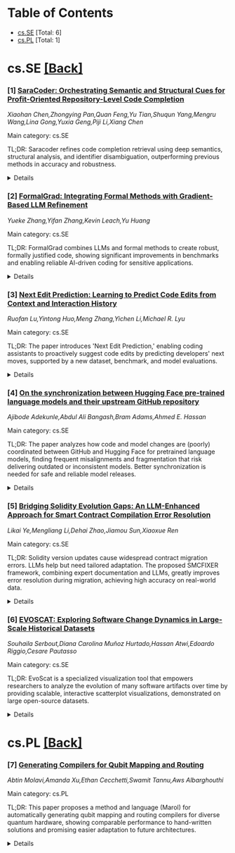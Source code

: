 <div id=toc></div>

# Table of Contents

- [cs.SE](#cs.SE) [Total: 6]
- [cs.PL](#cs.PL) [Total: 1]


<div id='cs.SE'></div>

# cs.SE [[Back]](#toc)

### [1] [SaraCoder: Orchestrating Semantic and Structural Cues for Profit-Oriented Repository-Level Code Completion](https://arxiv.org/abs/2508.10068)
*Xiaohan Chen,Zhongying Pan,Quan Feng,Yu Tian,Shuqun Yang,Mengru Wang,Lina Gong,Yuxia Geng,Piji Li,Xiang Chen*

Main category: cs.SE

TL;DR: Saracoder refines code completion retrieval using deep semantics, structural analysis, and identifier disambiguation, outperforming previous methods in accuracy and robustness.


<details>
  <summary>Details</summary>
Motivation: Existing retrieval-augmented generation methods for repository-level code completion rely heavily on superficial text similarity. This results in several problems: semantic misguidance, redundancy, homogeneity, and unresolved external symbol ambiguity.

Method: Introduced Saracoder, a Hierarchical Feature-Optimized retrieval framework, featuring two main modules: (1) Hierarchical Feature Optimization, which refines retrieval candidates by leveraging deep semantic relationships, removing duplicates, assessing structural similarity using a novel graph-based metric, and reranking for relevance and diversity; (2) an External-Aware Identifier Disambiguator, which resolves cross-file symbol ambiguity through dependency analysis.

Result: Experimental results using CrossCodeEval and RepoEval-Updated benchmarks show Saracoder outperforms existing baseline methods on code completion tasks across multiple programming languages and models.

Conclusion: Comprehensive, multidimensional refinement of retrieval results—integrating semantic, structural, and dependency information—sets a new standard for building accurate and robust repository-level code completion systems.

Abstract: Retrieval-augmented generation (RAG) for repository-level code completion
commonly relies on superficial text similarity, leading to results plagued by
semantic misguidance, redundancy, and homogeneity, while also failing to
resolve external symbol ambiguity. To address these challenges, we introduce
Saracoder, a Hierarchical Feature-Optimized retrieval framework. Its core
Hierarchical Feature Optimization module systematically refines candidates by
distilling deep semantic relationships, pruning exact duplicates, assessing
structural similarity with a novel graph-based metric that weighs edits by
their topological importance, and reranking results to maximize both relevance
and diversity. Furthermore, an External-Aware Identifier Disambiguator module
accurately resolves cross-file symbol ambiguity via dependency analysis.
Extensive experiments on the challenging CrossCodeEval and RepoEval-Updated
benchmarks demonstrate that Saracoder significantly outperforms existing
baselines across multiple programming languages and models. Our work proves
that systematically refining retrieval results across multiple dimensions
provides a new paradigm for building more accurate and robust repository-level
code completion systems.

</details>


### [2] [FormalGrad: Integrating Formal Methods with Gradient-Based LLM Refinement](https://arxiv.org/abs/2508.10059)
*Yueke Zhang,Yifan Zhang,Kevin Leach,Yu Huang*

Main category: cs.SE

TL;DR: FormalGrad combines LLMs and formal methods to create robust, formally justified code, showing significant improvements in benchmarks and enabling reliable AI-driven coding for sensitive applications.


<details>
  <summary>Details</summary>
Motivation: LLMs are powerful in code generation but struggle to guarantee correctness, robustness, and efficiency, especially in domains with strict constraints.

Method: FormalGrad is a framework that iteratively integrates formal methods and LLM-based generation. It uses feedback and constraints to form a 'pseudo-gradient,' allowing the model to refine code solutions.

Result: FormalGrad outperformed strong baselines on HumanEval (absolute improvement up to 27%) and LiveCodeBench V6 (41% relative improvement), generating robust and formally justified code.

Conclusion: FormalGrad enables reliable, efficient, and robust AI-assisted software development, particularly for high-stakes contexts where formal guarantees are essential.

Abstract: While Large Language Models (LLMs) have demonstrated remarkable capabilities
in code generation, they often produce solutions that lack guarantees of
correctness, robustness, and efficiency. The limitation is acute in domains
requiring strict constraints. FormalGrad introduces a principled framework that
integrates formal methods directly into an iterative LLM-based generation loop.
It uniquely treats code as a differentiable variable, converting structured
feedback and formal constraints into a textual pseudo-gradient. This gradient
guides the model to iteratively refine solutions, ensuring they are not only
functional but also robust and formally justified. We evaluate FormalGrad on
the HumanEval, HumanEval+, and LiveCodeBench benchmarks. Our implementation
outperforms strong baselines, achieving an absolute improvement of up to 27% on
HumanEval and a 41% relative improvement on the challenging LiveCodeBench V6.
FormalGrad generates formally justified code that is robust and efficient,
paving the way for reliable AI-assisted software development in high-stakes
applications.

</details>


### [3] [Next Edit Prediction: Learning to Predict Code Edits from Context and Interaction History](https://arxiv.org/abs/2508.10074)
*Ruofan Lu,Yintong Huo,Meng Zhang,Yichen Li,Michael R. Lyu*

Main category: cs.SE

TL;DR: The paper introduces 'Next Edit Prediction,' enabling coding assistants to proactively suggest code edits by predicting developers' next moves, supported by a new dataset, benchmark, and model evaluations.


<details>
  <summary>Details</summary>
Motivation: Current AI-powered coding assistants either focus on code completion at the cursor (which is limited in scope), or require developers to pause and provide natural language input for chat-based editing (which interrupts workflow). This creates a gap in user experience where neither approach proactively anticipates a developer's next editing action.

Method: The authors introduce the 'Next Edit Prediction' task, which predicts the location and content of a developer's next code edit based on recent editing history. They create a supervised fine-tuning dataset and an evaluation benchmark for this task, fine-tune several models on this data, and evaluate both fine-tuned and baseline models, reporting their findings.

Result: The study presents a high-quality dataset and benchmark for next edit prediction, fine-tuned several models, and conducted a comprehensive evaluation, discovering several new insights about model performance and capabilities in this proactive prediction context.

Conclusion: This work establishes the next edit prediction task as a new paradigm for coding assistants, aiming to proactively collaborate with developers by predicting their next actions, thus promising a more seamless and productive coding experience.

Abstract: The rapid advancement of large language models (LLMs) has led to the
widespread adoption of AI-powered coding assistants integrated into a
development environment. On one hand, low-latency code completion offers
completion suggestions but is fundamentally constrained to the cursor's current
position. On the other hand, chat-based editing can perform complex
modifications, yet forces developers to stop their work, describe the intent in
natural language, which causes a context-switch away from the code. This
creates a suboptimal user experience, as neither paradigm proactively predicts
the developer's next edit in a sequence of related edits. To bridge this gap
and provide the seamless code edit suggestion, we introduce the task of Next
Edit Prediction, a novel task designed to infer developer intent from recent
interaction history to predict both the location and content of the subsequent
edit. Specifically, we curate a high-quality supervised fine-tuning dataset and
an evaluation benchmark for the Next Edit Prediction task. Then, we conduct
supervised fine-tuning on a series of models and performed a comprehensive
evaluation of both the fine-tuned models and other baseline models, yielding
several novel findings. This work lays the foundation for a new interaction
paradigm that proactively collaborate with developers by anticipating their
following action, rather than merely reacting to explicit instructions.

</details>


### [4] [On the synchronization between Hugging Face pre-trained language models and their upstream GitHub repository](https://arxiv.org/abs/2508.10157)
*Ajibode Adekunle,Abdul Ali Bangash,Bram Adams,Ahmed E. Hassan*

Main category: cs.SE

TL;DR: The paper analyzes how code and model changes are (poorly) coordinated between GitHub and Hugging Face for pretrained language models, finding frequent misalignments and fragmentation that risk delivering outdated or inconsistent models. Better synchronization is needed for safe and reliable model releases.


<details>
  <summary>Details</summary>
Motivation: The paper is motivated by coordination and synchronization challenges observed between upstream code repositories (like GitHub) and downstream model distribution platforms (like Hugging Face) in the development and dissemination of pretrained language models (PTLMs). The authors seek to understand how misaligned release timelines, inconsistent versioning, and limited reuse impact these workflows.

Method: The authors conduct a mixed-method study, analyzing 325 PTLM families (904 Hugging Face variants) to investigate commit activities and synchronization between GitHub and Hugging Face. They examine the dimensions of lag, type of synchronization, and intensity to classify synchronization patterns.

Result: The study finds that there are eight distinct synchronization patterns, with many instances of partial synchronization (such as Disperse and Sparse synchronization). This leads to structural disconnects: improvements or fixes made on one platform are often not replicated on the other, sometimes leading to the abandonment of one repository. This fragmentation can result in distribution of incomplete, outdated, or inconsistent models to end users.

Conclusion: Recognizing and understanding different synchronization patterns is essential for improving oversight and traceability in PTLM release workflows, ultimately reducing risks of outdated or inconsistent models reaching end users.

Abstract: Pretrained language models (PTLMs) have advanced natural language processing
(NLP), enabling progress in tasks like text generation and translation. Like
software package management, PTLMs are trained using code and environment
scripts in upstream repositories (e.g., GitHub, GH) and distributed as variants
via downstream platforms like Hugging Face (HF). Coordinating development
between GH and HF poses challenges such as misaligned release timelines,
inconsistent versioning, and limited reuse of PTLM variants. We conducted a
mixed-method study of 325 PTLM families (904 HF variants) to examine how commit
activities are coordinated. Our analysis reveals that GH contributors typically
make changes related to specifying the version of the model, improving code
quality, performance optimization, and dependency management within the
training scripts, while HF contributors make changes related to improving model
descriptions, data set handling, and setup required for model inference.
Furthermore, to understand the synchronization aspects of commit activities
between GH and HF, we examined three dimensions of these activities -- lag
(delay), type of synchronization, and intensity -- which together yielded eight
distinct synchronization patterns. The prevalence of partially synchronized
patterns, such as Disperse synchronization and Sparse synchronization, reveals
structural disconnects in current cross-platform release practices. These
patterns often result in isolated changes -- where improvements or fixes made
on one platform are never replicated on the other -- and in some cases,
indicate an abandonment of one repository in favor of the other. Such
fragmentation risks exposing end users to incomplete, outdated, or behaviorally
inconsistent models. Hence, recognizing these synchronization patterns is
critical for improving oversight and traceability in PTLM release workflows.

</details>


### [5] [Bridging Solidity Evolution Gaps: An LLM-Enhanced Approach for Smart Contract Compilation Error Resolution](https://arxiv.org/abs/2508.10517)
*Likai Ye,Mengliang Li,Dehai Zhao,Jiamou Sun,Xiaoxue Ren*

Main category: cs.SE

TL;DR: Solidity version updates cause widespread contract migration errors. LLMs help but need tailored adaptation. The proposed SMCFIXER framework, combining expert documentation and LLMs, greatly improves error resolution during migration, achieving high accuracy on real-world data.


<details>
  <summary>Details</summary>
Motivation: Solidity frequently updates to improve security and functionality, but these rapid changes lead to significant challenges in compilation errors, code migration, and contract maintenance, prompting a need for better tools and methodologies.

Method: The authors conducted an empirical study to analyze the prevalence and nature of compilation errors during Solidity version migration. They systematically evaluated LLMs (both open and closed source) for error resolution capability, and proposed SMCFIXER—a framework that integrates expert documentation with LLM-based repair, using code slicing, expert knowledge retrieval, and iterative patch generation.

Result: Empirical analysis revealed that over 81% of contracts fail to compile across versions, with nearly 87% of errors being compilation-related. LLMs can repair some errors but struggle with semantic issues and are highly sensitive to prompting strategies. The proposed SMCFIXER framework achieved a 24.24% improvement over GPT-4o and reached 96.97% accuracy in fixing Solidity migration errors on real-world datasets.

Conclusion: Frequent changes in Solidity introduce severe migration challenges. While LLMs provide promising error repair, domain-specific adaptation is crucial. Integrating expert knowledge with LLMs (via SMCFIXER) substantially improves migration success and reliability, highlighting the value of combined approaches for smart contract maintenance.

Abstract: Solidity, the dominant smart contract language for Ethereum, has rapidly
evolved with frequent version updates to enhance security, functionality, and
developer experience. However, these continual changes introduce significant
challenges, particularly in compilation errors, code migration, and
maintenance. Therefore, we conduct an empirical study to investigate the
challenges in the Solidity version evolution and reveal that 81.68% of examined
contracts encounter errors when compiled across different versions, with 86.92%
of compilation errors.
  To mitigate these challenges, we conducted a systematic evaluation of large
language models (LLMs) for resolving Solidity compilation errors during version
migrations. Our empirical analysis across both open-source (LLaMA3, DeepSeek)
and closed-source (GPT-4o, GPT-3.5-turbo) LLMs reveals that although these
models exhibit error repair capabilities, their effectiveness diminishes
significantly for semantic-level issues and shows strong dependency on prompt
engineering strategies. This underscores the critical need for domain-specific
adaptation in developing reliable LLM-based repair systems for smart contracts.
  Building upon these insights, we introduce SMCFIXER, a novel framework that
systematically integrates expert knowledge retrieval with LLM-based repair
mechanisms for Solidity compilation error resolution. The architecture
comprises three core phases: (1) context-aware code slicing that extracts
relevant error information; (2) expert knowledge retrieval from official
documentation; and (3) iterative patch generation for Solidity migration.
Experimental validation across Solidity version migrations demonstrates our
approach's statistically significant 24.24% improvement over baseline GPT-4o on
real-world datasets, achieving near-perfect 96.97% accuracy.

</details>


### [6] [EVOSCAT: Exploring Software Change Dynamics in Large-Scale Historical Datasets](https://arxiv.org/abs/2508.10852)
*Souhaila Serbout,Diana Carolina Muñoz Hurtado,Hassan Atwi,Edoardo Riggio,Cesare Pautasso*

Main category: cs.SE

TL;DR: EvoScat is a specialized visualization tool that empowers researchers to analyze the evolution of many software artifacts over time by providing scalable, interactive scatterplot visualizations, demonstrated on large open-source datasets.


<details>
  <summary>Details</summary>
Motivation: Long-lived software projects generate extensive artifact histories across many revisions, requiring scalable tools for effective analysis and visualization by empirical software engineering researchers. Existing approaches struggle with temporal scalability and overview of massive datasets.

Method: The paper presents EvoScat, an interactive density scatterplot tool, enabling global visualization of large historical datasets from open-source repositories. EvoScat allows for flexible scaling, alignment, artifact sorting, and interactive color mapping to support diverse analysis needs. The tool is demonstrated on various datasets and software artifacts.

Result: EvoScat supports visualization and exploration of millions of change events across tens of thousands of artifacts, facilitating tasks like pace of change comparison, clone detection, and freshness assessment. Example visualizations are provided from real-world open-source repositories.

Conclusion: EvoScat enables scalable, interactive visual exploration of software evolution datasets, assisting researchers in analyzing and comparing software artifacts' histories efficiently. The tool can be tailored to specific research requirements and scales to large datasets.

Abstract: Long lived software projects encompass a large number of artifacts, which
undergo many revisions throughout their history. Empirical software engineering
researchers studying software evolution gather and collect datasets with
millions of events, representing changes introduced to specific artifacts. In
this paper, we propose EvoScat, a tool that attempts addressing temporal
scalability through the usage of interactive density scatterplot to provide a
global overview of large historical datasets mined from open source
repositories in a single visualization. EvoScat intents to provide researchers
with a mean to produce scalable visualizations that can help them explore and
characterize evolution datasets, as well as comparing the histories of
individual artifacts, both in terms of 1) observing how rapidly different
artifacts age over multiple-year-long time spans 2) how often metrics
associated with each artifacts tend towards an improvement or worsening. The
paper shows how the tool can be tailored to specific analysis needs (pace of
change comparison, clone detection, freshness assessment) thanks to its support
for flexible configuration of history scaling and alignment along the time
axis, artifacts sorting and interactive color mapping, enabling the analysis of
millions of events obtained by mining the histories of tens of thousands of
software artifacts. We include in this paper a gallery showcasing datasets
gathering specific artifacts (OpenAPI descriptions, GitHub workflow
definitions) across multiple repositories, as well as diving into the history
of specific popular open source projects.

</details>


<div id='cs.PL'></div>

# cs.PL [[Back]](#toc)

### [7] [Generating Compilers for Qubit Mapping and Routing](https://arxiv.org/abs/2508.10781)
*Abtin Molavi,Amanda Xu,Ethan Cecchetti,Swamit Tannu,Aws Albarghouthi*

Main category: cs.PL

TL;DR: This paper proposes a method and language (Marol) for automatically generating qubit mapping and routing compilers for diverse quantum hardware, showing comparable performance to hand-written solutions and promising easier adaptation to future architectures.


<details>
  <summary>Details</summary>
Motivation: Quantum computers have diverse and rapidly-evolving architectures, making it difficult to develop efficient compilers manually for each new platform. Qubit mapping and routing (QMR) are key steps for optimizing quantum computations on real devices, but current solutions are complex and non-generalizable.

Method: The paper introduces an approach for automatically generating QMR compilers for any quantum architecture. It identifies a common core structure—a device state machine—for abstractly formulating QMR problems. This abstraction leads to the development of a domain-specific language, Marol, for specifying different QMR scenarios, and a parametric solver capable of solving any QMR instance described in Marol.

Result: The authors implement their method and evaluate it through various case studies on major quantum hardware platforms, for both noisy and fault-tolerant architectures. Results show that their automatically generated compilers are competitive with manually crafted specialized compilers in both runtime and solution quality.

Conclusion: Automatically generating quantum QMR compilers using their proposed abstract formulation and Marol language is feasible and effective, providing a way to rapidly adapt compilers to new quantum architectures as they emerge.

Abstract: Quantum computers promise to solve important problems faster than classical
computers, potentially unlocking breakthroughs in materials science, chemistry,
and beyond. Optimizing compilers are key to realizing this potential, as they
minimize expensive resource usage and limit error rates. A critical compilation
step is qubit mapping and routing (QMR), which finds mappings from circuit
qubits to qubits on a target device and plans instruction execution while
satisfying the device's connectivity constraints. The challenge is that the
landscape of quantum architectures is incredibly diverse and fast-evolving.
Given this diversity, hundreds of papers have addressed the QMR problem for
different qubit hardware, connectivity constraints, and quantum error
correction schemes.
  We present an approach for automatically generating qubit mapping and routing
compilers for arbitrary quantum architectures. Though each QMR problem is
different, we identify a common core structure-device state machine-that we use
to formulate an abstract QMR problem. Our formulation naturally leads to a
domain-specific language, Marol, for specifying QMR problems-for example, the
well-studied NISQ mapping and routing problem requires only 12 lines of Marol.
We demonstrate that QMR problems, defined in Marol, can be solved with a
powerful parametric solver that can be instantiated for any Marol program. We
evaluate our approach through case studies of important QMR problems from prior
and recent work, covering noisy and fault-tolerant quantum architectures on all
major hardware platforms. Our thorough evaluation shows that generated
compilers are competitive with handwritten, specialized compilers in terms of
runtime and solution quality. We envision that our approach will simplify
development of future quantum compilers as new quantum architectures continue
to emerge.

</details>

